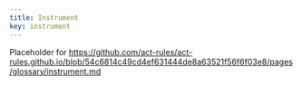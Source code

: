 ```yaml
---
title: Instrument
key: instrument
---
```


Placeholder for https://github.com/act-rules/act-rules.github.io/blob/54c6814c49cd4ef631444de8a63521f56f6f03e8/pages/glossary/instrument.md
